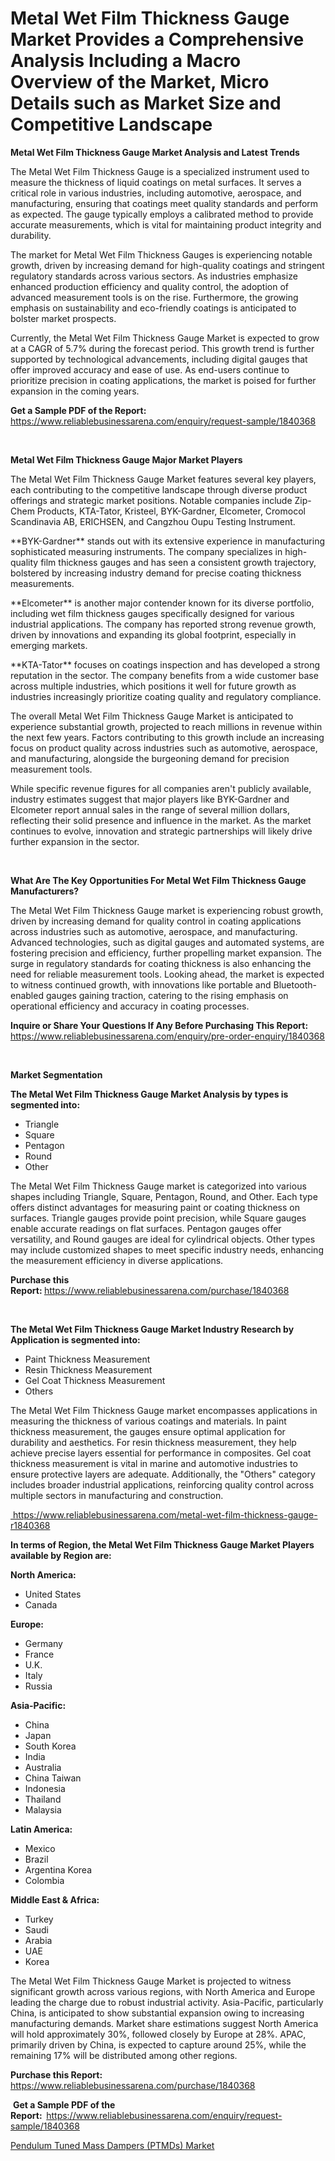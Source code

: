 <p><h1>Metal Wet Film Thickness Gauge Market Provides a Comprehensive Analysis Including a Macro Overview of the Market, Micro Details such as Market Size and Competitive Landscape</h1></p><p><strong>Metal Wet Film Thickness Gauge Market Analysis and Latest Trends</strong></p>
<p><p>The Metal Wet Film Thickness Gauge is a specialized instrument used to measure the thickness of liquid coatings on metal surfaces. It serves a critical role in various industries, including automotive, aerospace, and manufacturing, ensuring that coatings meet quality standards and perform as expected. The gauge typically employs a calibrated method to provide accurate measurements, which is vital for maintaining product integrity and durability.</p><p>The market for Metal Wet Film Thickness Gauges is experiencing notable growth, driven by increasing demand for high-quality coatings and stringent regulatory standards across various sectors. As industries emphasize enhanced production efficiency and quality control, the adoption of advanced measurement tools is on the rise. Furthermore, the growing emphasis on sustainability and eco-friendly coatings is anticipated to bolster market prospects.</p><p>Currently, the Metal Wet Film Thickness Gauge Market is expected to grow at a CAGR of 5.7% during the forecast period. This growth trend is further supported by technological advancements, including digital gauges that offer improved accuracy and ease of use. As end-users continue to prioritize precision in coating applications, the market is poised for further expansion in the coming years.</p></p>
<p><strong>Get a Sample PDF of the Report:&nbsp;</strong> <a href="https://www.reliablebusinessarena.com/enquiry/request-sample/1840368?utm_campaign=2532&utm_medium=2&utm_source=Github&utm_content=ia&utm_term=12042025&utm_id=metal-wet-film-thickness-gauge">https://www.reliablebusinessarena.com/enquiry/request-sample/1840368</a></p>
<p>&nbsp;</p>
<p><strong>Metal Wet Film Thickness Gauge Major Market Players</strong></p>
<p><p>The Metal Wet Film Thickness Gauge Market features several key players, each contributing to the competitive landscape through diverse product offerings and strategic market positions. Notable companies include Zip-Chem Products, KTA-Tator, Kristeel, BYK-Gardner, Elcometer, Cromocol Scandinavia AB, ERICHSEN, and Cangzhou Oupu Testing Instrument.</p><p>**BYK-Gardner** stands out with its extensive experience in manufacturing sophisticated measuring instruments. The company specializes in high-quality film thickness gauges and has seen a consistent growth trajectory, bolstered by increasing industry demand for precise coating thickness measurements.</p><p>**Elcometer** is another major contender known for its diverse portfolio, including wet film thickness gauges specifically designed for various industrial applications. The company has reported strong revenue growth, driven by innovations and expanding its global footprint, especially in emerging markets.</p><p>**KTA-Tator** focuses on coatings inspection and has developed a strong reputation in the sector. The company benefits from a wide customer base across multiple industries, which positions it well for future growth as industries increasingly prioritize coating quality and regulatory compliance.</p><p>The overall Metal Wet Film Thickness Gauge Market is anticipated to experience substantial growth, projected to reach millions in revenue within the next few years. Factors contributing to this growth include an increasing focus on product quality across industries such as automotive, aerospace, and manufacturing, alongside the burgeoning demand for precision measurement tools.</p><p>While specific revenue figures for all companies aren't publicly available, industry estimates suggest that major players like BYK-Gardner and Elcometer report annual sales in the range of several million dollars, reflecting their solid presence and influence in the market. As the market continues to evolve, innovation and strategic partnerships will likely drive further expansion in the sector.</p></p>
<p>&nbsp;</p>
<p><strong>What Are The Key Opportunities For Metal Wet Film Thickness Gauge Manufacturers?</strong></p>
<p><p>The Metal Wet Film Thickness Gauge market is experiencing robust growth, driven by increasing demand for quality control in coating applications across industries such as automotive, aerospace, and manufacturing. Advanced technologies, such as digital gauges and automated systems, are fostering precision and efficiency, further propelling market expansion. The surge in regulatory standards for coating thickness is also enhancing the need for reliable measurement tools. Looking ahead, the market is expected to witness continued growth, with innovations like portable and Bluetooth-enabled gauges gaining traction, catering to the rising emphasis on operational efficiency and accuracy in coating processes.</p></p>
<p><strong>Inquire or Share Your Questions If Any Before Purchasing This Report:</strong> <a href="https://www.reliablebusinessarena.com/enquiry/pre-order-enquiry/1840368?utm_campaign=2532&utm_medium=2&utm_source=Github&utm_content=ia&utm_term=12042025&utm_id=metal-wet-film-thickness-gauge">https://www.reliablebusinessarena.com/enquiry/pre-order-enquiry/1840368</a></p>
<p>&nbsp;</p>
<p><strong>Market Segmentation</strong></p>
<p><strong>The Metal Wet Film Thickness Gauge Market Analysis by types is segmented into:</strong></p>
<p><ul><li>Triangle</li><li>Square</li><li>Pentagon</li><li>Round</li><li>Other</li></ul></p>
<p><p>The Metal Wet Film Thickness Gauge market is categorized into various shapes including Triangle, Square, Pentagon, Round, and Other. Each type offers distinct advantages for measuring paint or coating thickness on surfaces. Triangle gauges provide point precision, while Square gauges enable accurate readings on flat surfaces. Pentagon gauges offer versatility, and Round gauges are ideal for cylindrical objects. Other types may include customized shapes to meet specific industry needs, enhancing the measurement efficiency in diverse applications.</p></p>
<p><strong>Purchase this Report:&nbsp;</strong><a href="https://www.reliablebusinessarena.com/purchase/1840368?utm_campaign=2532&utm_medium=2&utm_source=Github&utm_content=ia&utm_term=12042025&utm_id=metal-wet-film-thickness-gauge">https://www.reliablebusinessarena.com/purchase/1840368</a></p>
<p>&nbsp;</p>
<p><strong>The Metal Wet Film Thickness Gauge Market Industry Research by Application is segmented into:</strong></p>
<p><ul><li>Paint Thickness Measurement</li><li>Resin Thickness Measurement</li><li>Gel Coat Thickness Measurement</li><li>Others</li></ul></p>
<p><p>The Metal Wet Film Thickness Gauge market encompasses applications in measuring the thickness of various coatings and materials. In paint thickness measurement, the gauges ensure optimal application for durability and aesthetics. For resin thickness measurement, they help achieve precise layers essential for performance in composites. Gel coat thickness measurement is vital in marine and automotive industries to ensure protective layers are adequate. Additionally, the "Others" category includes broader industrial applications, reinforcing quality control across multiple sectors in manufacturing and construction.</p></p>
<p><a href="https://www.reliablebusinessarena.com/metal-wet-film-thickness-gauge-r1840368?utm_campaign=2532&utm_medium=2&utm_source=Github&utm_content=ia&utm_term=12042025&utm_id=metal-wet-film-thickness-gauge">&nbsp;https://www.reliablebusinessarena.com/metal-wet-film-thickness-gauge-r1840368</a></p>
<p><strong>In terms of Region, the Metal Wet Film Thickness Gauge Market Players available by Region are:</strong></p>
<p>
    <p> <strong> North America: </strong>
        <ul>
            <li>United States</li>
            <li>Canada</li>
        </ul>
        </p> 
    <p> <strong> Europe: </strong>
        <ul>
            <li>Germany</li>
            <li>France</li>
            <li>U.K.</li>
            <li>Italy</li>
            <li>Russia</li>
        </ul>
        </p> 
    <p> <strong> Asia-Pacific: </strong>
        <ul>
            <li>China</li>
            <li>Japan</li>
            <li>South Korea</li>
            <li>India</li>
            <li>Australia</li>
            <li>China Taiwan</li>
            <li>Indonesia</li>
            <li>Thailand</li>
            <li>Malaysia</li>
        </ul>
        </p> 
    <p> <strong> Latin America: </strong>
        <ul>
            <li>Mexico</li>
            <li>Brazil</li>
            <li>Argentina Korea</li>
            <li>Colombia</li>
        </ul>
        </p> 
    <p> <strong> Middle East & Africa: </strong>
        <ul>
            <li>Turkey</li>
            <li>Saudi</li>
            <li>Arabia</li>
            <li>UAE</li>
            <li>Korea</li>
        </ul>
    </p>
    </p>
<p><p>The Metal Wet Film Thickness Gauge Market is projected to witness significant growth across various regions, with North America and Europe leading the charge due to robust industrial activity. Asia-Pacific, particularly China, is anticipated to show substantial expansion owing to increasing manufacturing demands. Market share estimations suggest North America will hold approximately 30%, followed closely by Europe at 28%. APAC, primarily driven by China, is expected to capture around 25%, while the remaining 17% will be distributed among other regions.</p></p>
<p><strong>Purchase this Report: </strong><a href="https://www.reliablebusinessarena.com/purchase/1840368?utm_campaign=2532&utm_medium=2&utm_source=Github&utm_content=ia&utm_term=12042025&utm_id=metal-wet-film-thickness-gauge">https://www.reliablebusinessarena.com/purchase/1840368</a></p>
<p>&nbsp;<strong>Get a Sample PDF of the Report:&nbsp;&nbsp;</strong><a href="https://www.reliablebusinessarena.com/enquiry/request-sample/1840368?utm_campaign=2532&utm_medium=2&utm_source=Github&utm_content=ia&utm_term=12042025&utm_id=metal-wet-film-thickness-gauge">https://www.reliablebusinessarena.com/enquiry/request-sample/1840368</a></p>
<p><strong></strong></p>
<p><p><a href="https://github.com/kimanyuzuga/Market-Research-Report-List-1/blob/main/pendulum-tuned-mass-dampers-ptmds-market.md?utm_campaign=2532&utm_medium=2&utm_source=Github&utm_content=ia&utm_term=12042025&utm_id=metal-wet-film-thickness-gauge">Pendulum Tuned Mass Dampers (PTMDs) Market</a></p></p>